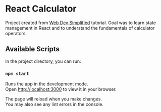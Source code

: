# React Calculator

Project created from [Web Dev Simplified](https://www.youtube.com/watch?v=DgRrrOt0Vr8) tutorial. Goal was to learn state management in React and to understand the fundamentals of calculator operators.

## Available Scripts

In the project directory, you can run:

### `npm start`

Runs the app in the development mode.\
Open [http://localhost:3000](http://localhost:3000) to view it in your browser.

The page will reload when you make changes.\
You may also see any lint errors in the console.
